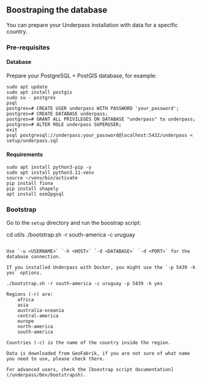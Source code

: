 ## Boostraping the database

You can prepare your Underpass installation with data for a specific country.

### Pre-requisites

#### Database

Prepare your PostgreSQL + PostGIS database, for example:

```
sudo apt update 
sudo apt install postgis
sudo su - postgres
psql
postgres=# CREATE USER underpass WITH PASSWORD 'your_password';
postgres=# CREATE DATABASE underpass;
postgres=# GRANT ALL PRIVILEGES ON DATABASE "underpass" to underpass;
postgres=# ALTER ROLE underpass SUPERUSER;
exit
psql postgresql://underpass:your_password@localhost:5432/underpass < setup/underpass.sql
```

#### Requirements

```
sudo apt install python3-pip -y
sudo apt install python3.11-venv
source ~/venv/bin/activate
pip install fiona
pip install shapely
apt install osm2pgsql
```

### Bootstrap

Go to the `setup` directory and run the boostrap script:

cd utils
./bootstrap.sh -r south-america -c uruguay
```

Use `-u <USERNAME>` `-h <HOST>` `-d <DATABASE>` `-d <PORT>` for the database connection.

If you installed Underpass with Docker, you might use the `-p 5439 -k yes` options.

./bootstrap.sh -r south-america -c uruguay -p 5439 -k yes

Regions (-r) are:
    africa
    asia
    australia-oceania
    central-america
    europe
    north-america
    south-america

Countries (-c) is the name of the country inside the region.

Data is downloaded from GeoFabrik, if you are not sure of what name you need to use, please check there.

For advanced users, check the [boostrap script documentation](/underpass/Dev/bootstrapsh).
